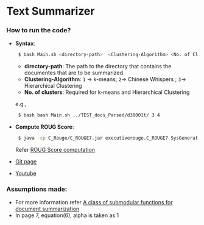 # Text Summarizer

### How to run the code?
- **Syntax**:
  ```sh
   $ bash Main.sh <directory-path>  <Clustering-Algorithm> <No. of Clusters> 
   ```
   - **directory-path**: The path to the directory that contains the documentes that are to be summarized
   - **Clustering-Algorithm**: ``1`` -> k-means; ``2``-> Chinese Whispers ; ``3``-> Hierarchical Clustering
   - **No. of clusters**: 		Required for k-means and Hierarchical Clustering

   e.g.,
  ```sh
   $ bash bash Main.sh ../TEST_docs_Parsed/d30001t/ 3 4
   ```

- **Compute ROUG Score**:
  ```sh
   $ java -cp C_Rouge/C_ROUGE7.jar executiverouge.C_ROUGE7 SysGeneratedSummary.txt  TestData/Test_Summaries/d30001t  1 A R
   ```
   Refer [ROUG Score computation](./C_Rouge/ReadMe)

- [Git page](http://prabhakar9885.github.io/Text-Summarization/)
- [Youtube](https://www.youtube.com/playlist?list=PLtBx4kn8YjxJUGsszlev52fC1Jn07HkUw)
   


### Assumptions made:
- For more information refer [A class of submodular functions for document summarization](http://dl.acm.org/citation.cfm?id=2002537)
- In page 7, equation(6), alpha is taken as 1
